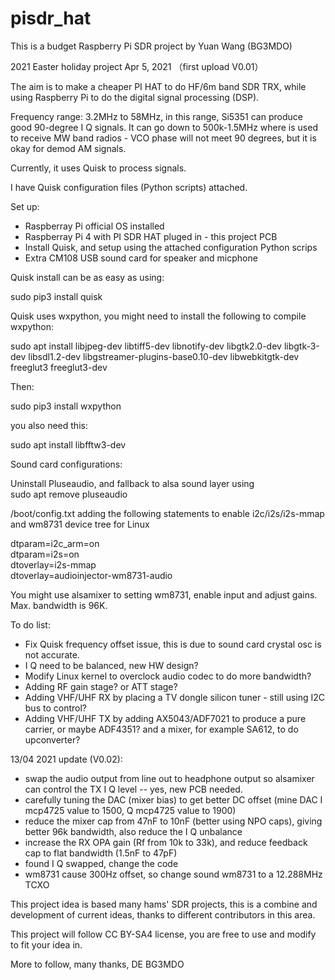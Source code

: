 # pisdr_hat

This is a budget Raspberry Pi SDR project by Yuan Wang (BG3MDO)

2021 Easter holiday project  Apr 5, 2021 （first upload V0.01）

The aim is to make a cheaper PI HAT to do HF/6m band SDR TRX, while using Raspberry Pi to do the digital signal processing (DSP).

Frequency range: 3.2MHz to 58MHz, in this range, Si5351 can produce good 90-degree I Q signals. It can go down to 500k-1.5MHz where is used to receive MW band radios - VCO phase will not meet 90 degrees, but it is okay for demod AM signals. 

Currently, it uses Quisk to process signals.

I have Quisk configuration files (Python scripts) attached.

Set up:
  - Raspberray Pi official OS installed
  - Raspberray Pi 4 with PI SDR HAT pluged in - this project PCB
  - Install Quisk, and setup using the attached configuration Python scrips
  - Extra CM108 USB sound card for speaker and micphone

Quisk install can be as easy as using:

sudo pip3 install quisk

Quisk uses wxpython, you might need to install the following to compile wxpython:

sudo apt install libjpeg-dev libtiff5-dev libnotify-dev libgtk2.0-dev libgtk-3-dev libsdl1.2-dev libgstreamer-plugins-base0.10-dev libwebkitgtk-dev freeglut3 freeglut3-dev

Then:

sudo pip3 install wxpython

you also need this:

sudo apt install libfftw3-dev

Sound card configurations:

Uninstall Pluseaudio, and fallback to alsa sound layer using \
sudo apt remove pluseaudio

/boot/config.txt adding the following statements to enable i2c/i2s/i2s-mmap and wm8731 device tree for Linux

dtparam=i2c_arm=on\
dtparam=i2s=on\
dtoverlay=i2s-mmap\
dtoverlay=audioinjector-wm8731-audio

You might use alsamixer to setting wm8731, enable input and adjust gains. Max. bandwidth is 96K.

To do list:
  - Fix Quisk frequency offset issue, this is due to sound card crystal osc is not accurate.
  - I Q need to be balanced, new HW design?
  - Modify Linux kernel to overclock audio codec to do more bandwidth?
  - Adding RF gain stage? or ATT stage?
  - Adding VHF/UHF RX by placing a TV dongle silicon tuner - still using I2C bus to control?
  - Adding VHF/UHF TX by adding AX5043/ADF7021 to produce a pure carrier, or maybe ADF4351? and a mixer, for example SA612, to do upconverter?

13/04 2021 update (V0.02):
  - swap the audio output from line out to headphone output so alsamixer can control the TX I Q level -- yes, new PCB needed.
  - carefully tuning the DAC (mixer bias) to get better DC offset (mine DAC I mcp4725 value to 1500, Q mcp4725 value to 1900)
  - reduce the mixer cap from 47nF to 10nF (better using NPO caps), giving better 96k bandwidth, also reduce the I Q unbalance
  - increase the RX OPA gain (Rf from 10k to 33k), and reduce feedback cap to flat bandwidth (1.5nF to 47pF)
  - found I Q swapped, change the code
  - wm8731 cause 300Hz offset, so change sound wm8731 to a 12.288MHz TCXO

This project idea is based many hams' SDR projects, this is a combine and development of current ideas, thanks to different contributors in this area.

This project will follow CC BY-SA4 license, you are free to use and modify to fit your idea in.

More to follow, many thanks, DE BG3MDO
